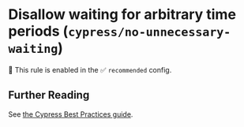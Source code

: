 # Disallow waiting for arbitrary time periods (`cypress/no-unnecessary-waiting`)

💼 This rule is enabled in the ✅ `recommended` config.

<!-- end auto-generated rule header -->
## Further Reading

See [the Cypress Best Practices guide](https://on.cypress.io/best-practices#Unnecessary-Waiting).
